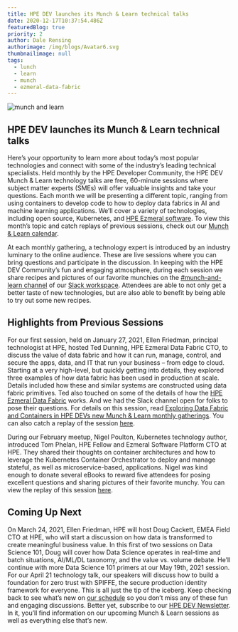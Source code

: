 ```yaml
---
title: HPE DEV launches its Munch & Learn technical talks
date: 2020-12-17T10:37:54.486Z
featuredBlog: true
priority: 2
author: Dale Rensing
authorimage: /img/blogs/Avatar6.svg
thumbnailimage: null
tags:
  - lunch
  - learn
  - munch
  - ezmeral-data-fabric
---
```

![munch and learn](https://hpe-developer-portal.s3.amazonaws.com/uploads/media/2020/12/munch-and-learn-1608201560403.jpg)

## HPE DEV launches its Munch & Learn technical talks



Here’s your opportunity to learn more about today’s most popular technologies and connect with some of the industry’s leading technical specialists. Held monthly by the HPE Developer Community, the HPE DEV Munch & Learn technology talks are free, 60-minute sessions where subject matter experts (SMEs) will offer valuable insights and take your questions. Each month we will be presenting a different topic, ranging from using containers to develop code to how to deploy data fabrics in AI and machine learning applications. We’ll cover a variety of technologies, including open source, Kubernetes, and <a href="https://www.hpe.com/us/en/ezmeral.html" target="_blank">HPE Ezmeral software</a>. To view this month’s topic and catch replays of previous sessions, check out our <a href="https://developer.hpe.com/blog/munch-and-learn" target="_blank">Munch & Learn calendar</a>.



At each monthly gathering, a technology expert is introduced by an industry luminary to the online audience. These are live sessions where you can bring questions and participate in the discussion. In keeping with the HPE DEV Community’s fun and engaging atmosphere, during each session we share recipes and pictures of our favorite munchies on the <a href="https://hpedev.slack.com/archives/C01GVQUPM3P" target="_blank">#munch-and-learn channel</a> of our <a href="https://slack.hpedev.io" target="_blank">Slack workspace</a>. Attendees are able to not only get a better taste of new technologies, but are also able to benefit by being able to try out some new recipes.



## Highlights from Previous Sessions



For our first session, held on January 27, 2021, Ellen Friedman, principal technologist at HPE, hosted Ted Dunning, HPE Ezmeral Data Fabric CTO, to discuss the value of data fabric and how it can run, manage, control, and secure the apps, data, and IT that run your business – from edge to cloud. Starting at a very high-level, but quickly getting into details, they explored three examples of how data fabric has been used in production at scale. Details included how these and similar systems are constructed using data fabric primitives. Ted also touched on some of the details of how the [HPE Ezmeral Data Fabric](https://www.hpe.com/us/en/software/data-fabric.html) works. And we had the Slack channel open for folks to pose their questions. For details on this session, read <a href="https://developer.hpe.com/blog/exploring-data-fabric-and-containers-in-hpe-devs-new-munch-learn-monthly" target="_blank">Exploring Data Fabric and Containers in HPE DEVs new Munch & Learn monthly gatherings</a>. You can also catch a replay of the session <a href="https://vimeo.com/507072887" target="_blank">here</a>.



During our February meetup, Nigel Poulton, Kubernetes technology author, introduced Tom Phelan, HPE Fellow and Ezmeral Software Platform CTO at HPE. They shared their thoughts on container architectures and how to leverage the Kubernetes Container Orchestrator to deploy and manage stateful, as well as microservice-based, applications. Nigel was kind enough to donate several eBooks to reward five attendees for posing excellent questions and sharing pictures of their favorite munchy. You can view the replay of this session <a href="https://vimeo.com/518972114" target="_blank">here</a>.



## Coming Up Next



On March 24, 2021, Ellen Friedman, HPE will host Doug Cackett, EMEA Field CTO at HPE, who will start a discussion on how data is transformed to create meaningful business value. In this first of two sessions on Data Science 101, Doug will cover how Data Science operates in real-time and batch situations, AI/ML/DL taxonomy, and the value vs. volume debate. He’ll continue with more Data Science 101 primers at our May 19th, 2021 session. For our April 21 technology talk, our speakers will discuss how to build a foundation for zero trust with SPIFFE, the secure production identity framework for everyone. 
This is all just the tip of the iceberg. Keep checking back to see what’s new on <a href="https://developer.hpe.com/blog/munch-and-learn" target="_blank">our schedule</a> so you don’t miss any of these fun and engaging discussions. Better yet, subscribe to  our <a href="https://developer.hpe.com/newsletter-signup" target="_blank">HPE DEV Newsletter</a>. In it, you’ll find information on our upcoming Munch & Learn sessions as well as everything else that’s new.